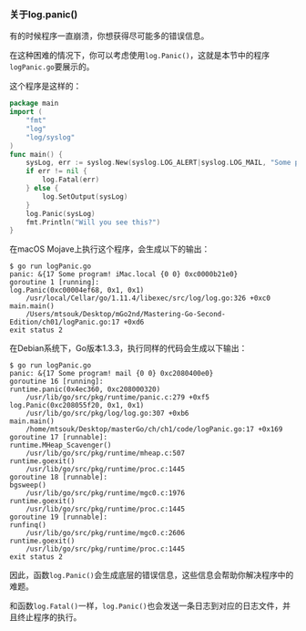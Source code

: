 ### 关于log.panic()

有的时候程序一直崩溃，你想获得尽可能多的错误信息。

在这种困难的情况下，你可以考虑使用`log.Panic()`，这就是本节中的程序`logPanic.go`要展示的。

这个程序是这样的：

```go
package main
import (
	"fmt"
	"log"
	"log/syslog"
)
func main() {
	sysLog, err := syslog.New(syslog.LOG_ALERT|syslog.LOG_MAIL, "Some program!")
	if err != nil {
		log.Fatal(err) 
	} else {
		log.SetOutput(sysLog) 
	}
	log.Panic(sysLog)
	fmt.Println("Will you see this?") 
}
```

在macOS Mojave上执行这个程序，会生成以下的输出：

```shell
$ go run logPanic.go
panic: &{17 Some program! iMac.local {0 0} 0xc0000b21e0} 
goroutine 1 [running]:
log.Panic(0xc00004ef68, 0x1, 0x1)
	/usr/local/Cellar/go/1.11.4/libexec/src/log/log.go:326 +0xc0 
main.main()
	/Users/mtsouk/Desktop/mGo2nd/Mastering-Go-Second- Edition/ch01/logPanic.go:17 +0xd6
exit status 2
```

在Debian系统下，Go版本1.3.3，执行同样的代码会生成以下输出：

```shell
$ go run logPanic.go
panic: &{17 Some program! mail {0 0} 0xc2080400e0} 
goroutine 16 [running]:
runtime.panic(0x4ec360, 0xc208000320)
	/usr/lib/go/src/pkg/runtime/panic.c:279 +0xf5 
log.Panic(0xc208055f20, 0x1, 0x1)
	/usr/lib/go/src/pkg/log/log.go:307 +0xb6 
main.main()
	/home/mtsouk/Desktop/masterGo/ch/ch1/code/logPanic.go:17 +0x169 
goroutine 17 [runnable]:
runtime.MHeap_Scavenger()
	/usr/lib/go/src/pkg/runtime/mheap.c:507 
runtime.goexit()
	/usr/lib/go/src/pkg/runtime/proc.c:1445 
goroutine 18 [runnable]:
bgsweep()
	/usr/lib/go/src/pkg/runtime/mgc0.c:1976 
runtime.goexit()
	/usr/lib/go/src/pkg/runtime/proc.c:1445 
goroutine 19 [runnable]:
runfinq()
	/usr/lib/go/src/pkg/runtime/mgc0.c:2606 
runtime.goexit()
	/usr/lib/go/src/pkg/runtime/proc.c:1445 
exit status 2
```

因此，函数`log.Panic()`会生成底层的错误信息，这些信息会帮助你解决程序中的难题。

和函数`log.Fatal()`一样，`log.Panic()`也会发送一条日志到对应的日志文件，并且终止程序的执行。

### 